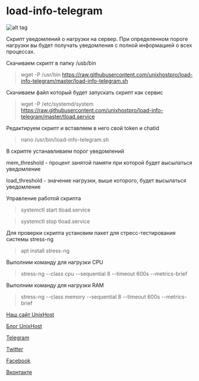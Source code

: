 # load-info-telegram

![alt tag](https://github.com/unixhostpro/load-info-telegram/blob/master/loadinfotel.png)

Скрипт уведомлений о нагрузки на сервер. При определенном пороге нагрузки вы будет получать уведомления с полной информацией о всех процессах. 

Скачиваем скрипт в папку /usb/bin
> wget -P /usr/bin https://raw.githubusercontent.com/unixhostpro/load-info-telegram/master/load-info-telegram.sh

Cкачиваем файл который будет запускать скрипт как сервис 
> wget -P /etc/systemd/system https://raw.githubusercontent.com/unixhostpro/load-info-telegram/master/tload.service

Редактируем скрипт и вставляем в него свой token и chatid 

> nano /usr/bin/load-info-telegram.sh

В скрипте устанавливаем порог уведомлений

mem_threshold - процент занятой памяти при которой будет высылаться уведомление 

load_threshold - значение нагрузки, выше которого, будет высылаться уведомление

Управление работой скрипта

> systemctl start tload.service

> systemctl stop tload.service

Для проверки скрипта установим пакет для стресс-тестирования системы stress-ng 

>apt install stress-ng

Выполним команду для нагрузки CPU 

>stress-ng --class cpu --sequential 8 --timeout 600s --metrics-brief

Выполним команду для нагрузки RAM

>stress-ng --class memory --sequential 8 --timeout 600s --metrics-brief




[Наш сайт UnixHost](https://unixhost.pro/)

[Блог UnixHost](https://blog.unixhost.pro/)

[Telegram](https://t.me/unixhostpro)

[Twitter](https://twitter.com/UnixHostPro)

[Facebook](https://www.facebook.com/unixhost.pro)

[Вконтакте](https://vk.com/unixhost)
